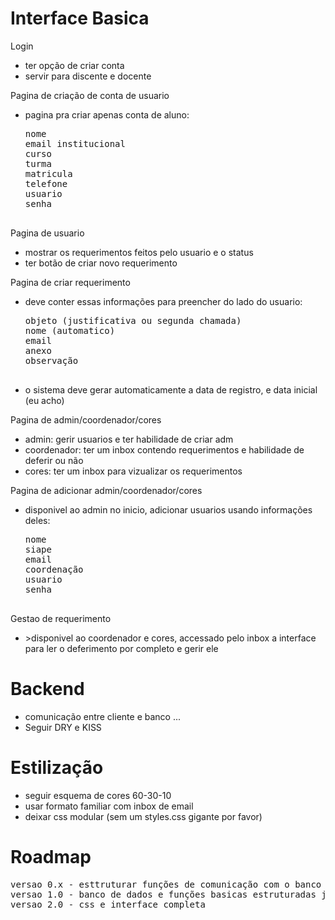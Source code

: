 <h1>Interface Basica</h1>
<p>Login</p>
<ul>
  <li>ter opção de criar conta</li>
  <li>servir para discente e docente</li>
</ul>

<p>Pagina de criação de conta de usuario</p>
<ul>
  <li>pagina pra criar apenas conta de aluno:
    <pre>
nome
email institucional
curso
turma
matricula
telefone
usuario
senha
    </pre>
  </li>
</ul>


<p>Pagina de usuario</p>
<ul>
  <li>mostrar os requerimentos feitos pelo usuario e o status</li>
  <li>ter botão de criar novo requerimento</li>
</ul>

<p>Pagina de criar requerimento</p>
<ul>
  <li>deve conter essas informações para preencher do lado do usuario:
    <pre>
objeto (justificativa ou segunda chamada)
nome (automatico)
email
anexo
observação
    </pre></li>
  <li>o sistema deve gerar automaticamente a data de registro, e data inicial (eu acho)</li>
</ul>

<p>Pagina de admin/coordenador/cores</p>
<ul>
  <li>admin: gerir usuarios e ter habilidade de criar adm</li>
  <li>coordenador: ter um inbox contendo requerimentos e habilidade de deferir ou não</li>
  <li>cores: ter um inbox para vizualizar os requerimentos</li>
</ul>

<p>Pagina de adicionar admin/coordenador/cores</p>
<ul>
  <li>disponivel ao admin no inicio, adicionar usuarios usando informações deles:
  <pre>
nome
siape
email
coordenação
usuario
senha
  </pre>
  </li>
</ul>

<p>Gestao de requerimento</p>
<ul>
  <li>>disponivel ao coordenador e cores, accessado pelo inbox a interface para ler o deferimento por completo e gerir ele</li>
</ul>

<h1>Backend</h1>
<ul>
  <li>comunicação entre cliente e banco ...</li>
  <li>Seguir DRY e KISS</li>
</ul>

<h1>Estilização</h1>
<ul>
  <li>seguir esquema de cores 60-30-10</li>
  <li>usar formato familiar com inbox de email</li>
  <li>deixar css modular (sem um styles.css gigante por favor)</li>
</ul>

<h1>Roadmap</h1>
<pre>
versao 0.x - esttruturar funções de comunicação com o banco
versao 1.0 - banco de dados e funções basicas estruturadas junto com a interface
versao 2.0 - css e interface completa
</pre>
